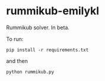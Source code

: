# rummikub-emilykl

Rummikub solver. In beta.

To run:

`pip install -r requirements.txt`

and then

`python rummikub.py`
